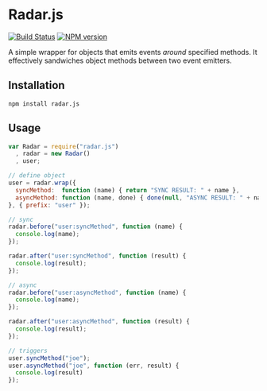 # Radar.js

[![Build Status](https://travis-ci.org/rpnzl/radar.js.svg?branch=master)](https://travis-ci.org/rpnzl/radar.js)
[![NPM version](https://badge.fury.io/js/radar.js.svg)](http://badge.fury.io/js/radar.js)

A simple wrapper for objects that emits events *around* specified methods. It effectively
sandwiches object methods between two event emitters.

## Installation

    npm install radar.js

## Usage

```javascript
var Radar = require("radar.js")
  , radar = new Radar()
  , user;

// define object
user = radar.wrap({
  syncMethod:  function (name) { return "SYNC RESULT: " + name },
  asyncMethod: function (name, done) { done(null, "ASYNC RESULT: " + name); }
}, { prefix: "user" });

// sync
radar.before("user:syncMethod", function (name) {
  console.log(name);
});

radar.after("user:syncMethod", function (result) {
  console.log(result);
});

// async
radar.before("user:asyncMethod", function (name) {
  console.log(name);
});

radar.after("user:asyncMethod", function (result) {
  console.log(result);
});

// triggers
user.syncMethod("joe");
user.asyncMethod("joe", function (err, result) {
  console.log(result)
});
```
